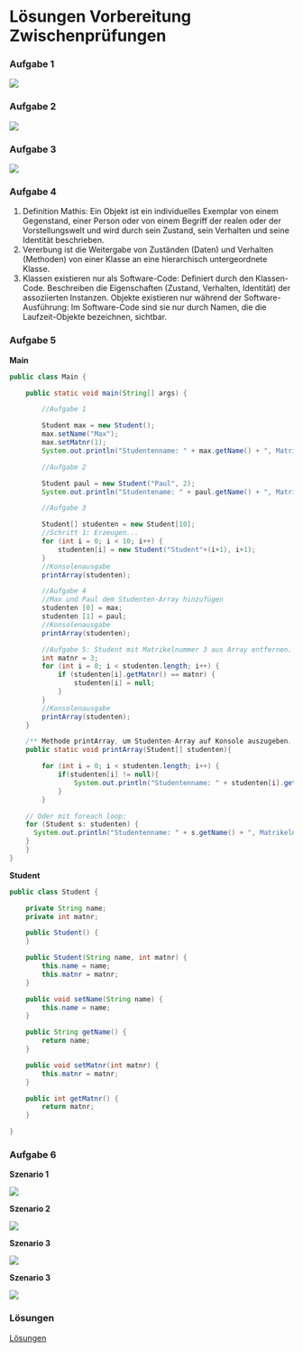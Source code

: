 # Lösungen Vorbereitung Zwischenprüfungen

### Aufgabe 1

![](/images/Aufgabe1_key.png)

### Aufgabe 2

![](/images/Aufgabe2_key.png)

### Aufgabe 3

![](/images/Aufgabe3_key.png)

### Aufgabe 4

1. Definition Mathis: Ein Objekt ist ein individuelles Exemplar von einem Gegenstand, einer Person oder von einem Begriff der realen oder der Vorstellungswelt und wird durch sein Zustand, sein Verhalten und seine Identität beschrieben.
2. Vererbung ist die Weitergabe von Zuständen (Daten) und Verhalten (Methoden) von einer Klasse an eine hierarchisch untergeordnete Klasse.
3. Klassen existieren nur als Software-Code:
Definiert durch den Klassen-Code.
Beschreiben die Eigenschaften (Zustand, Verhalten, Identität) der assoziierten Instanzen.
Objekte existieren nur während der Software-Ausführung:
Im Software-Code sind sie nur durch Namen, die die Laufzeit-Objekte bezeichnen, sichtbar.

### Aufgabe 5

**Main**

```java
public class Main {

	public static void main(String[] args) {

		//Aufgabe 1

		Student max = new Student();
		max.setName("Max");
		max.setMatnr(1);
		System.out.println("Studentenname: " + max.getName() + ", Matrikelnummer: " + max.getMatnr() + ".");

		//Aufgabe 2

		Student paul = new Student("Paul", 2);
		System.out.println("Studentename: " + paul.getName() + ", Matrikelnummer: " + paul.getMatnr() + "." + "\n");

		//Aufgabe 3

		Student[] studenten = new Student[10];
		//Schritt 1: Erzeugen...
		for (int i = 0; i < 10; i++) {
			studenten[i] = new Student("Student"+(i+1), i+1);
		}
		//Konsolenausgabe
		printArray(studenten);

		//Aufgabe 4
		//Max und Paul dem Studenten-Array hinzufügen
		studenten [0] = max;
		studenten [1] = paul;
		//Konsolenausgabe
		printArray(studenten);

		//Aufgabe 5: Student mit Matrikelnummer 3 aus Array entfernen.
		int matnr = 3;
		for (int i = 0; i < studenten.length; i++) {
			if (studenten[i].getMatnr() == matnr) {
				studenten[i] = null;
			}
		}
		//Konsolenausgabe
		printArray(studenten);
	}

	/** Methode printArray, um Studenten-Array auf Konsole auszugeben. */
	public static void printArray(Student[] studenten){

		for (int i = 0; i < studenten.length; i++) {
			if(studenten[i] != null){
				System.out.println("Studentenname: " + studenten[i].getName() + ", Matrikelnummer: " + studenten[i].getMatnr() + ".");
			}
		}

    // Oder mit foreach loop:
    for (Student s: studenten) {
      System.out.println("Studentenname: " + s.getName() + ", Matrikelnummer: " + s.getMatnr() + ".");
    }
	}
}
```

**Student**

```java
public class Student {

	private String name;
	private int matnr;

	public Student() {
	}

	public Student(String name, int matnr) {
		this.name = name;
		this.matnr = matnr;
	}

	public void setName(String name) {
		this.name = name;
	}

	public String getName() {
		return name;
	}

	public void setMatnr(int matnr) {
		this.matnr = matnr;
	}

	public int getMatnr() {
		return matnr;
	}

}
```

### Aufgabe 6

**Szenario 1**

![](/images/Aufgabe6_Szenario1.png)

**Szenario 2**

![](/images/Aufgabe6_Szenario2.png)

**Szenario 3**

![](/images/Aufgabe6_Szenario3.png)

**Szenario 3**

![](/images/Aufgabe6_Szenario3.png)

### Lösungen

[Lösungen](Week7_Keys.md)
